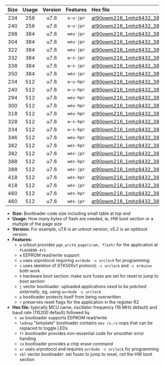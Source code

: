|Size|Usage|Version|Features|Hex file|
|:-:|:-:|:-:|:-:|:--|
|234|256|u7.6|`w-u-jpr`|[at90pwm216_1mhz8432_38400bps_ur_vbl.hex](https://raw.githubusercontent.com/stefanrueger/urboot/main/bootloaders/at90pwm216/fcpu_1mhz8432/38400_bps/at90pwm216_1mhz8432_38400bps_ur_vbl.hex)|
|240|256|u7.6|`w-u-jpr`|[at90pwm216_1mhz8432_38400bps_lednop_ur_vbl.hex](https://raw.githubusercontent.com/stefanrueger/urboot/main/bootloaders/at90pwm216/fcpu_1mhz8432/38400_bps/at90pwm216_1mhz8432_38400bps_lednop_ur_vbl.hex)|
|298|384|u7.6|`weu-jpr`|[at90pwm216_1mhz8432_38400bps_ee_ur_vbl.hex](https://raw.githubusercontent.com/stefanrueger/urboot/main/bootloaders/at90pwm216/fcpu_1mhz8432/38400_bps/at90pwm216_1mhz8432_38400bps_ee_ur_vbl.hex)|
|304|384|u7.6|`weu-jpr`|[at90pwm216_1mhz8432_38400bps_ee_lednop_ur_vbl.hex](https://raw.githubusercontent.com/stefanrueger/urboot/main/bootloaders/at90pwm216/fcpu_1mhz8432/38400_bps/at90pwm216_1mhz8432_38400bps_ee_lednop_ur_vbl.hex)|
|322|384|u7.6|`weu-jpr`|[at90pwm216_1mhz8432_38400bps_ee_lednop_fr_ur_vbl.hex](https://raw.githubusercontent.com/stefanrueger/urboot/main/bootloaders/at90pwm216/fcpu_1mhz8432/38400_bps/at90pwm216_1mhz8432_38400bps_ee_lednop_fr_ur_vbl.hex)|
|332|384|u7.6|`w-s-jpr`|[at90pwm216_1mhz8432_38400bps_vbl.hex](https://raw.githubusercontent.com/stefanrueger/urboot/main/bootloaders/at90pwm216/fcpu_1mhz8432/38400_bps/at90pwm216_1mhz8432_38400bps_vbl.hex)|
|338|384|u7.6|`w-s-jpr`|[at90pwm216_1mhz8432_38400bps_lednop_vbl.hex](https://raw.githubusercontent.com/stefanrueger/urboot/main/bootloaders/at90pwm216/fcpu_1mhz8432/38400_bps/at90pwm216_1mhz8432_38400bps_lednop_vbl.hex)|
|350|384|u7.6|`weu-jpr`|[at90pwm216_1mhz8432_38400bps_ee_lednop_fr_ce_ur_vbl.hex](https://raw.githubusercontent.com/stefanrueger/urboot/main/bootloaders/at90pwm216/fcpu_1mhz8432/38400_bps/at90pwm216_1mhz8432_38400bps_ee_lednop_fr_ce_ur_vbl.hex)|
|234|512|u7.6|`w-u-hpr`|[at90pwm216_1mhz8432_38400bps_ur.hex](https://raw.githubusercontent.com/stefanrueger/urboot/main/bootloaders/at90pwm216/fcpu_1mhz8432/38400_bps/at90pwm216_1mhz8432_38400bps_ur.hex)|
|240|512|u7.6|`w-u-hpr`|[at90pwm216_1mhz8432_38400bps_lednop_ur.hex](https://raw.githubusercontent.com/stefanrueger/urboot/main/bootloaders/at90pwm216/fcpu_1mhz8432/38400_bps/at90pwm216_1mhz8432_38400bps_lednop_ur.hex)|
|294|512|u7.6|`weu-hpr`|[at90pwm216_1mhz8432_38400bps_ee_ur.hex](https://raw.githubusercontent.com/stefanrueger/urboot/main/bootloaders/at90pwm216/fcpu_1mhz8432/38400_bps/at90pwm216_1mhz8432_38400bps_ee_ur.hex)|
|300|512|u7.6|`weu-hpr`|[at90pwm216_1mhz8432_38400bps_ee_lednop_ur.hex](https://raw.githubusercontent.com/stefanrueger/urboot/main/bootloaders/at90pwm216/fcpu_1mhz8432/38400_bps/at90pwm216_1mhz8432_38400bps_ee_lednop_ur.hex)|
|318|512|u7.6|`weu-hpr`|[at90pwm216_1mhz8432_38400bps_ee_lednop_fr_ur.hex](https://raw.githubusercontent.com/stefanrueger/urboot/main/bootloaders/at90pwm216/fcpu_1mhz8432/38400_bps/at90pwm216_1mhz8432_38400bps_ee_lednop_fr_ur.hex)|
|328|512|u7.6|`w-s-hpr`|[at90pwm216_1mhz8432_38400bps.hex](https://raw.githubusercontent.com/stefanrueger/urboot/main/bootloaders/at90pwm216/fcpu_1mhz8432/38400_bps/at90pwm216_1mhz8432_38400bps.hex)|
|334|512|u7.6|`w-s-hpr`|[at90pwm216_1mhz8432_38400bps_lednop.hex](https://raw.githubusercontent.com/stefanrueger/urboot/main/bootloaders/at90pwm216/fcpu_1mhz8432/38400_bps/at90pwm216_1mhz8432_38400bps_lednop.hex)|
|346|512|u7.6|`weu-hpr`|[at90pwm216_1mhz8432_38400bps_ee_lednop_fr_ce_ur.hex](https://raw.githubusercontent.com/stefanrueger/urboot/main/bootloaders/at90pwm216/fcpu_1mhz8432/38400_bps/at90pwm216_1mhz8432_38400bps_ee_lednop_fr_ce_ur.hex)|
|382|512|u7.6|`wes-hpr`|[at90pwm216_1mhz8432_38400bps_ee.hex](https://raw.githubusercontent.com/stefanrueger/urboot/main/bootloaders/at90pwm216/fcpu_1mhz8432/38400_bps/at90pwm216_1mhz8432_38400bps_ee.hex)|
|382|512|u7.6|`wes-jpr`|[at90pwm216_1mhz8432_38400bps_ee_vbl.hex](https://raw.githubusercontent.com/stefanrueger/urboot/main/bootloaders/at90pwm216/fcpu_1mhz8432/38400_bps/at90pwm216_1mhz8432_38400bps_ee_vbl.hex)|
|388|512|u7.6|`wes-hpr`|[at90pwm216_1mhz8432_38400bps_ee_lednop.hex](https://raw.githubusercontent.com/stefanrueger/urboot/main/bootloaders/at90pwm216/fcpu_1mhz8432/38400_bps/at90pwm216_1mhz8432_38400bps_ee_lednop.hex)|
|388|512|u7.6|`wes-jpr`|[at90pwm216_1mhz8432_38400bps_ee_lednop_vbl.hex](https://raw.githubusercontent.com/stefanrueger/urboot/main/bootloaders/at90pwm216/fcpu_1mhz8432/38400_bps/at90pwm216_1mhz8432_38400bps_ee_lednop_vbl.hex)|
|418|512|u7.6|`wes-hpr`|[at90pwm216_1mhz8432_38400bps_ee_lednop_fr.hex](https://raw.githubusercontent.com/stefanrueger/urboot/main/bootloaders/at90pwm216/fcpu_1mhz8432/38400_bps/at90pwm216_1mhz8432_38400bps_ee_lednop_fr.hex)|
|418|512|u7.6|`wes-jpr`|[at90pwm216_1mhz8432_38400bps_ee_lednop_fr_vbl.hex](https://raw.githubusercontent.com/stefanrueger/urboot/main/bootloaders/at90pwm216/fcpu_1mhz8432/38400_bps/at90pwm216_1mhz8432_38400bps_ee_lednop_fr_vbl.hex)|
|460|512|u7.6|`wes-hpr`|[at90pwm216_1mhz8432_38400bps_ee_lednop_fr_ce.hex](https://raw.githubusercontent.com/stefanrueger/urboot/main/bootloaders/at90pwm216/fcpu_1mhz8432/38400_bps/at90pwm216_1mhz8432_38400bps_ee_lednop_fr_ce.hex)|
|460|512|u7.6|`wes-jpr`|[at90pwm216_1mhz8432_38400bps_ee_lednop_fr_ce_vbl.hex](https://raw.githubusercontent.com/stefanrueger/urboot/main/bootloaders/at90pwm216/fcpu_1mhz8432/38400_bps/at90pwm216_1mhz8432_38400bps_ee_lednop_fr_ce_vbl.hex)|

- **Size:** Bootloader code size including small table at top end
- **Usage:** How many bytes of flash are needed, ie, HW boot section or a multiple of the page size
- **Version:** For example, u7.6 is an urboot version, o5.2 is an optiboot version
- **Features:**
  + `w` urboot provides `pgm_write_page(sram, flash)` for the application at `FLASHEND-4+1`
  + `e` EEPROM read/write support
  + `u` uses urprotocol requiring `avrdude -c urclock` for programming
  + `s` uses skeleton of STK500v1 protocol; `-c urclock` and `-c arduino` both work
  + `h` hardware boot section: make sure fuses are set for reset to jump to boot section
  + `j` vector bootloader: uploaded applications *need to be patched externally*, eg, using `avrdude -c urclock`
  + `p` bootloader protects itself from being overwritten
  + `r` preserves reset flags for the application in the register R2
- **Hex file:** typically MCU name, oscillator frequency (16 MHz default) and baud rate (115200 default) followed by
  + `ee` bootloader supports EEPROM read/write
  + `lednop` "template" bootloader contains `mov rx,rx` nops that can be replaced to toggle LEDs
  + `fr` bootloader provides non-essential code for smoother error handing
  + `ce` bootloader provides a chip erase command
  + `ur` uses urprotocol and requires `avrdude -c urclock` for programming
  + `vbl` vector bootloader: set fuses to jump to reset, not the HW boot section
